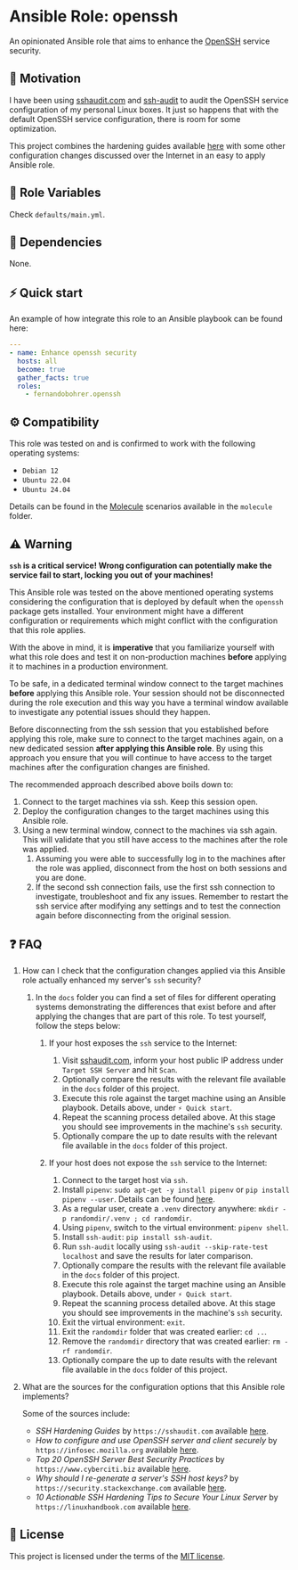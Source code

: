 # Ansible Role: openssh

An opinionated Ansible role that aims to enhance the [OpenSSH][01] service security.

## 🚀 Motivation

I have been using [sshaudit.com][02] and [ssh-audit][03] to audit the OpenSSH service configuration of my personal Linux boxes. It just so happens that with the default OpenSSH service configuration, there is room for some optimization.

This project combines the hardening guides available [here][04] with some other configuration changes discussed over the Internet in an easy to apply Ansible role.

## 📑 Role Variables

Check `defaults/main.yml`.

## 🧰 Dependencies

None.

## ⚡ Quick start

An example of how integrate this role to an Ansible playbook can be found here:

```yml
---
- name: Enhance openssh security
  hosts: all
  become: true
  gather_facts: true
  roles:
    - fernandobohrer.openssh
```

## ⚙️ Compatibility

This role was tested on and is confirmed to work with the following operating systems:

- `Debian 12`
- `Ubuntu 22.04`
- `Ubuntu 24.04`

Details can be found in the [Molecule][05] scenarios available in the `molecule` folder.

## ⚠️ Warning

**`ssh` is a critical service! Wrong configuration can potentially make the service fail to start, locking you out of your machines!**

This Ansible role was tested on the above mentioned operating systems considering the configuration that is deployed by default when the `openssh` package gets installed. Your environment might have a different configuration or requirements which might conflict with the configuration that this role applies.

With the above in mind, it is **imperative** that you familiarize yourself with what this role does and test it on non-production machines **before** applying it to machines in a production environment.

To be safe, in a dedicated terminal window connect to the target machines **before** applying this Ansible role. Your session should not be disconnected during the role execution and this way you have a terminal window available to investigate any potential issues should they happen.

Before disconnecting from the ssh session that you established before applying this role, make sure to connect to the target machines again, on a new dedicated session **after applying this Ansible role**. By using this approach you ensure that you will continue to have access to the target machines after the configuration changes are finished.

The recommended approach described above boils down to:

1. Connect to the target machines via ssh. Keep this session open.
1. Deploy the configuration changes to the target machines using this Ansible role.
1. Using a new terminal window, connect to the machines via ssh again. This will validate that you still have access to the machines after the role was applied.
    1. Assuming you were able to successfully log in to the machines after the role was applied, disconnect from the host on both sessions and you are done.
    1. If the second ssh connection fails, use the first ssh connection to investigate, troubleshoot and fix any issues. Remember to restart the ssh service after modifying any settings and to test the connection again before disconnecting from the original session.

## ❓ FAQ

1. How can I check that the configuration changes applied via this Ansible role actually enhanced my server's `ssh` security?

    1. In the `docs` folder you can find a set of files for different operating systems demonstrating the differences that exist before and after applying the changes that are part of this role. To test yourself, follow the steps below:

        1. If your host exposes the `ssh` service to the Internet:
            1. Visit [sshaudit.com][02], inform your host public IP address under `Target SSH Server` and hit `Scan`.
            1. Optionally compare the results with the relevant file available in the `docs` folder of this project.
            1. Execute this role against the target machine using an Ansible playbook. Details above, under `⚡ Quick start`.
            1. Repeat the scanning process detailed above. At this stage you should see improvements in the machine's `ssh` security.
            1. Optionally compare the up to date results with the relevant file available in the `docs` folder of this project.

        1. If your host does not expose the `ssh` service to the Internet:
            1. Connect to the target host via `ssh`.
            1. Install `pipenv`: `sudo apt-get -y install pipenv` or `pip install pipenv --user`. Details can be found [here][06].
            1. As a regular user, create a `.venv` directory anywhere: `mkdir -p randomdir/.venv ; cd randomdir`.
            1. Using `pipenv`, switch to the virtual environment: `pipenv shell`.
            1. Install `ssh-audit`: `pip install ssh-audit`.
            1. Run `ssh-audit` locally using `ssh-audit --skip-rate-test localhost` and save the results for later comparison.
            1. Optionally compare the results with the relevant file available in the `docs` folder of this project.
            1. Execute this role against the target machine using an Ansible playbook. Details above, under `⚡ Quick start`.
            1. Repeat the scanning process detailed above. At this stage you should see improvements in the machine's `ssh` security.
            1. Exit the virtual environment: `exit`.
            1. Exit the `randomdir` folder that was created earlier: `cd ..`.
            1. Remove the `randomdir` directory that was created earlier: `rm -rf randomdir`.
            1. Optionally compare the up to date results with the relevant file available in the `docs` folder of this project.

1. What are the sources for the configuration options that this Ansible role implements?

    Some of the sources include:

    - *SSH Hardening Guides* by `https://sshaudit.com` available [here][04].
    - *How to configure and use OpenSSH server and client securely* by `https://infosec.mozilla.org` available [here][07].
    - *Top 20 OpenSSH Server Best Security Practices* by `https://www.cyberciti.biz` available [here][08].
    - *Why should I re-generate a server's SSH host keys?* by `https://security.stackexchange.com` available [here][09].
    - *10 Actionable SSH Hardening Tips to Secure Your Linux Server* by `https://linuxhandbook.com` available [here][10].

## 📝 License

This project is licensed under the terms of the [MIT license][11].

[01]: https://www.openssh.com/
[02]: https://sshaudit.com/
[03]: https://pypi.org/project/ssh-audit/
[04]: https://sshaudit.com/hardening_guides.html
[05]: https://github.com/fernandobohrer/ansible-molecule-scenarios
[06]: https://pipenv.pypa.io/en/latest/installation.html
[07]: https://infosec.mozilla.org/guidelines/openssh
[08]: https://www.cyberciti.biz/tips/linux-unix-bsd-openssh-server-best-practices.html
[09]: https://security.stackexchange.com/questions/265378/why-should-i-re-generate-a-servers-ssh-host-keys
[10]: https://linuxhandbook.com/ssh-hardening-tips/
[11]: /LICENSE
